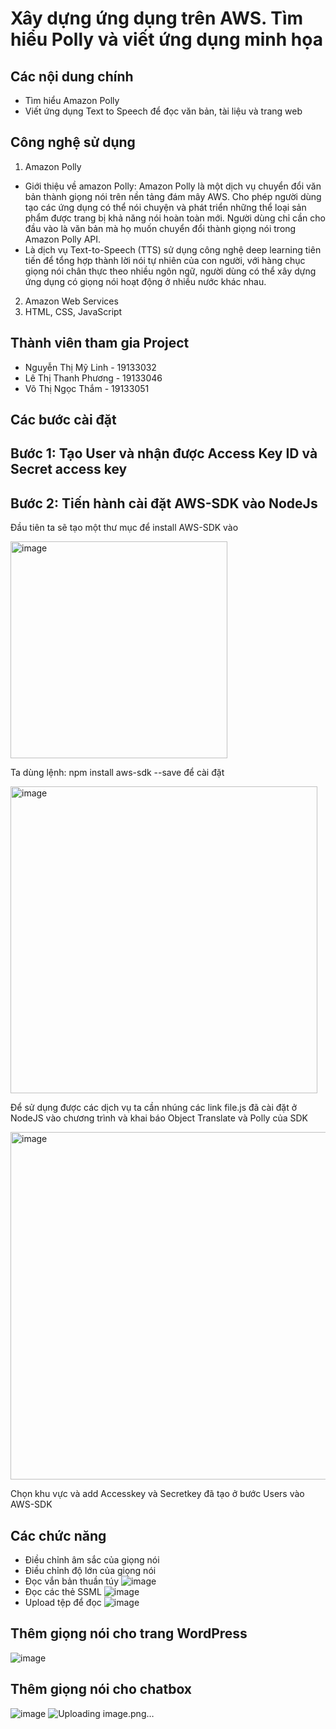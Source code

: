 # Xây dựng ứng dụng trên AWS. Tìm hiểu Polly và viết ứng dụng minh họa

## Các nội dung chính
- Tìm hiểu Amazon Polly
- Viết ứng dụng Text to Speech để đọc văn bản, tài liệu và trang web
## Công nghệ sử dụng 
1. Amazon Polly

- Giới thiệu về amazon Polly: Amazon Polly là một dịch vụ chuyển đổi văn bản thành giọng nói trên nền tảng đám mây AWS. Cho phép người dùng tạo các ứng dụng có thể nói chuyện và phát triển những thể loại sản phẩm được trang bị khả năng nói hoàn toàn mới. Người dùng chỉ cần cho đầu vào là văn bản mà họ muốn chuyển đổi thành giọng nói trong Amazon Polly API.
- Là dịch vụ Text-to-Speech (TTS) sử dụng công nghệ deep learning tiên tiến để tổng hợp thành lời nói tự nhiên của con người, với hàng chục giọng nói chân thực theo nhiều ngôn ngữ, người dùng có thể xây dựng ứng dụng có giọng nói hoạt động ở nhiều nước khác nhau.
2. Amazon Web Services
3. HTML, CSS, JavaScript

## Thành viên tham gia Project
- Nguyễn Thị Mỹ Linh - 19133032
- Lê Thị Thanh Phương - 19133046
- Võ Thị Ngọc Thắm - 19133051

## Các bước cài đặt
## Bước 1: Tạo User và nhận được Access Key ID và Secret access key

## Bước 2: Tiến hành cài đặt AWS-SDK vào NodeJs
Đầu tiên ta sẽ tạo một thư mục để install AWS-SDK vào

<img width="347" alt="image" src="https://user-images.githubusercontent.com/94701171/169646129-54371789-0ef4-4d0b-b413-3df7c8314507.png">

Ta dùng lệnh: npm install aws-sdk --save để cài đặt

<img width="491" alt="image" src="https://user-images.githubusercontent.com/94701171/169646176-19784e6c-3b8e-4535-a85d-000595d49ef5.png">

Để sử dụng được các dịch vụ ta cần nhúng các link file.js đã cài đặt ở NodeJS vào chương trình và khai báo Object Translate và Polly của SDK

<img width="556" alt="image" src="https://user-images.githubusercontent.com/94701171/169646242-bae740df-9180-4743-a1a4-38ff482ce706.png">

Chọn khu vực và add Accesskey và Secretkey đã tạo ở bước Users vào AWS-SDK

## Các chức năng 
- Điều chỉnh âm sắc của giọng nói
- Điều chỉnh độ lớn của giọng nói
- Đọc vắn bản thuần túy
![image](https://user-images.githubusercontent.com/91240116/219866151-8e7b9e73-e96b-42fc-9a54-b97dc42cb319.png)
- Đọc các thẻ SSML 
![image](https://user-images.githubusercontent.com/91240116/219866098-3c7aea60-7b1a-4259-bed4-8b4cf7c5762a.png)
- Upload tệp để đọc
![image](https://user-images.githubusercontent.com/91240116/219866176-223ed3c5-680d-47f5-a843-0581803a3c1c.png)
## Thêm giọng nói cho trang WordPress
![image](https://user-images.githubusercontent.com/91240116/219866229-510cc012-cba2-4430-9a63-b3c4a9444bd6.png)
## Thêm giọng nói cho chatbox
![image](https://user-images.githubusercontent.com/91240116/219866237-cfe749e7-b21e-4233-b7e4-463cedb15d5b.png)
![Uploading image.png…]()











